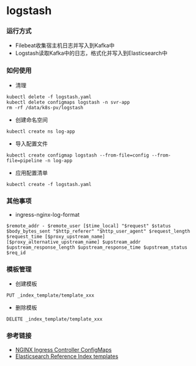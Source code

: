 # logstash

### 运行方式
- Filebeat收集宿主机日志并写入到Kafka中
- Logstash读取Kafka中的日志，格式化并写入到Elasticsearch中

### 如何使用
- 清理
```
kubectl delete -f logstash.yaml
kubectl delete configmaps logstash -n svr-app
rm -rf /data/k8s-pv/logstash
```
- 创建命名空间
```
kubectl create ns log-app
```
- 导入配置文件
```
kubectl create configmap logstash --from-file=config --from-file=pipeline -n log-app
```
- 应用配置清单
```
kubectl create -f logstash.yaml
```

### 其他事项
- ingress-nginx-log-format
```
$remote_addr - $remote_user [$time_local] "$request" $status $body_bytes_sent "$http_referer" "$http_user_agent" $request_length $request_time [$proxy_upstream_name] [$proxy_alternative_upstream_name] $upstream_addr $upstream_response_length $upstream_response_time $upstream_status $req_id
```

### 模板管理
- 创建模板
```
PUT _index_template/template_xxx
```
- 删除模板
```
DELETE _index_template/template_xxx
```


### 参考链接
- [NGINX Ingress Controller ConfigMaps](https://kubernetes.github.io/ingress-nginx/user-guide/nginx-configuration/configmap/)
- [Elasticsearch Reference Index templates](https://www.elastic.co/guide/en/elasticsearch/reference/7.9/index-templates.html)
